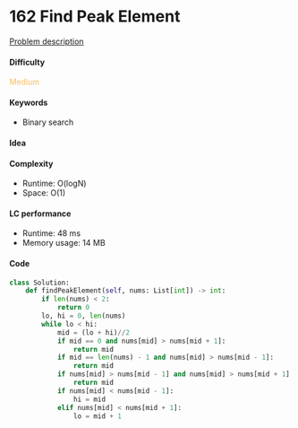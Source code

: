 162 Find Peak Element  
=======================
[Problem description](https://leetcode.com/problems/find-peak-element/)

#### Difficulty
<span style="color:#FABC60">Medium</span>

#### Keywords
- Binary search

#### Idea

#### Complexity
- Runtime: O(logN)
- Space: O(1)
  
#### LC performance
- Runtime: 48 ms
- Memory usage: 14 MB

#### Code
```python
class Solution:
    def findPeakElement(self, nums: List[int]) -> int:
        if len(nums) < 2:
            return 0
        lo, hi = 0, len(nums)
        while lo < hi:
            mid = (lo + hi)//2
            if mid == 0 and nums[mid] > nums[mid + 1]:
                return mid
            if mid == len(nums) - 1 and nums[mid] > nums[mid - 1]:
                return mid
            if nums[mid] > nums[mid - 1] and nums[mid] > nums[mid + 1]:
                return mid
            if nums[mid] < nums[mid - 1]:
                hi = mid
            elif nums[mid] < nums[mid + 1]:
                lo = mid + 1
```
